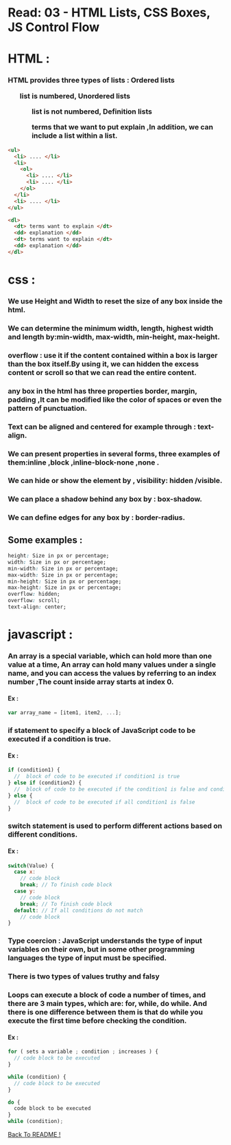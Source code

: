 # Read: 03 - HTML Lists, CSS Boxes, JS Control Flow


# HTML :

### HTML provides three types of lists : Ordered lists <ol> list is numbered, Unordered lists <ul> list is not numbered, Definition lists <dl> terms that we want to put explain ,In addition, we can include a list within a list.
```HTML
<ul>
  <li> .... </li>
  <li> 
    <ol>
      <li> .... </li>
      <li> .... </li>
    </ol>
  </li>
  <li> .... </li>
</ul>

<dl>
  <dt> terms want to explain </dt>
  <dd> explanation </dd>
  <dt> terms want to explain </dt>
  <dd> explanation </dd>
</dl>
```
# css : 
### We use Height and Width to reset the size of any box inside the html.
### We can determine the minimum width, length, highest width and length by:min-width, max-width, min-height, max-height.
### overflow : use it if the content contained within a box is larger  than the box itself.By using it, we can hidden the excess content or scroll so that we can read the entire content.
### any box in the html has three properties border, margin, padding ,It can be modified like the color of spaces or even the pattern of punctuation.
### Text can be aligned and centered for example through : text-align.
### We can present properties in several forms, three examples of them:inline ,block ,inline-block-none ,none .
### We can hide or show the element by , visibility: hidden /visible.
### We can place a shadow behind any box by : box-shadow.
### We can define edges for any box by : border-radius.


## Some examples :
```CSS
height: Size in px or percentage;
width: Size in px or percentage;
min-width: Size in px or percentage;
max-width: Size in px or percentage;
min-height: Size in px or percentage;
max-height: Size in px or percentage;
overflow: hidden;
overflow: scroll;
text-align: center;
```

# javascript :
### An array is a special variable, which can hold more than one value at a time, An array can hold many values under a single name, and you can access the values by referring to an index number ,The count inside array starts at index 0.
#### Ex :
```JAVASCRIPT
var array_name = [item1, item2, ...]; 
```
### if statement to specify a block of JavaScript code to be executed if a condition is true.

#### Ex :
```JAVASCRIPT
if (condition1) {
  //  block of code to be executed if condition1 is true
} else if (condition2) {
  //  block of code to be executed if the condition1 is false and condition2 is true
} else {
  //  block of code to be executed if all condition1 is false
}
```
### switch statement is used to perform different actions based on different conditions.

#### Ex :
```JAVASCRIPT
switch(Value) {
  case x:
    // code block
    break; // To finish code block
  case y:
    // code block
    break; // To finish code block
  default: // If all conditions do not match
    // code block
}
```

### Type coercion : JavaScript understands the type of input variables on their own, but in some other programming languages the type of input must be specified.

### There is two types of values truthy and falsy

### Loops can execute a block of code a number of times, and there are 3 main types, which are: for, while, do while. And there is one difference between them is that do while you execute the first time before checking the condition.

#### Ex :
```JAVASCRIPT
for ( sets a variable ; condition ; increases ) {
  // code block to be executed
}

while (condition) {
  // code block to be executed
}

do {
  code block to be executed
}
while (condition);
```


[ Back To README !]( https://yousefabujalboush.github.io/reading-notes/ )